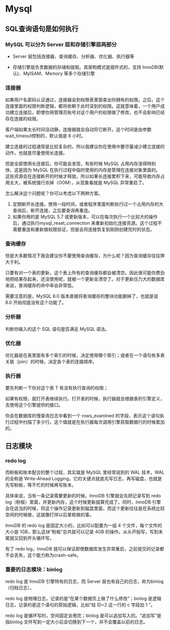 # Mysql

## SQL查询语句是如何执行

### MySQL 可以分为 Server 层和存储引擎层两部分

* Server 层包括连接器、查询缓存、分析器、优化器、执行器等

* 存储引擎层负责数据的存储和提取。其架构模式是插件式的，支持 InnoDB(默认)、MyISAM、Memory 等多个存储引擎
 
 
### 连接器
 
如果用户名密码认证通过，连接器会到权限表里面查出你拥有的权限。之后，这个连接里面的权限判断逻辑，都将依赖于此时读到的权限。这就意味着，一个用户成功建立连接后，即使你用管理员账号对这个用户的权限做了修改，也不会影响已经存在连接的权限。

客户端如果太长时间没动静，连接器就会自动将它断开。这个时间是由参数 wait_timeout控制的，默认值是 8 小时。

建立连接的过程通常是比较复杂的，所以我建议你在使用中要尽量减少建立连接的动作，也就是尽量使用长连接。

但是全部使用长连接后，你可能会发现，有些时候 MySQL 占用内存涨得特别快，这是因为 MySQL 在执行过程中临时使用的内存是管理在连接对象里面的。这些资源会在连接断开的时候才释放。所以如果长连接累积下来，可能导致内存占用太大，被系统强行杀掉（OOM），从现象看就是 MySQL 异常重启了。

怎么解决这个问题呢？你可以考虑以下两种方案。
1. 定期断开长连接。使用一段时间，或者程序里面判断执行过一个占用内存的大查询后，断开连接，之后要查询再重连。
2. 如果你用的是 MySQL 5.7 或更新版本，可以在每次执行一个比较大的操作后，通过执行mysql_reset_connection 来重新初始化连接资源。这个过程不需要重连和重新做权限验证，但是会将连接恢复到刚刚创建完时的状态。

### 查询缓存

但是大多数情况下我会建议你不要使用查询缓存，为什么呢？因为查询缓存往往弊大于利。

只要有对一个表的更新，这个表上所有的查询缓存都会被清空。因此很可能你费劲地把结果存起来，还没使用呢，就被一个更新全清空了。对于更新压力大的数据库来说，查询缓存的命中率会非常低。

需要注意的是，MySQL 8.0 版本直接将查询缓存的整块功能删掉了，也就是说 8.0 开始彻底没有这个功能了。

### 分析器

判断你输入的这个 SQL 语句是否满足 MySQL 语法。

### 优化器

优化器是在表里面有多个索引的时候，决定使用哪个索引；或者在一个语句有多表关联（join）的时候，决定各个表的连接顺序。

### 执行器

要先判断一下你对这个表 T 有没有执行查询的权限；

如果有权限，就打开表继续执行。打开表的时候，执行器就会根据表的引擎定义，去使用这个引擎提供的接口。

你会在数据库的慢查询日志中看到一个 rows_examined 的字段，表示这个语句执行过程中扫描了多少行。这个值就是在执行器每次调用引擎获取数据行的时候累加的。

## 日志模块

### redo log

而粉板和账本配合的整个过程，其实就是 MySQL 里经常说到的 WAL 技术，WAL 的全称是 Write-Ahead Logging，它的关键点就是先写日志，再写磁盘，也就是先写粉板，等不忙的时候再写账本。

具体来说，当有一条记录需要更新的时候，InnoDB 引擎就会先把记录写到 redo log（粉板）里面，并更新内存，这个时候更新就算完成了。同时，InnoDB 引擎会在适当的时候，将这个操作记录更新到磁盘里面，而这个更新往往是在系统比较空闲的时候做，这就像打烊以后掌柜做的事。

InnoDB 的 redo log 是固定大小的，比如可以配置为一组 4 个文件，每个文件的大小是 1GB，那么这块“粉板”总共就可以记录 4GB 的操作。从头开始写，写到末尾就又回到开头循环写。

有了 redo log，InnoDB 就可以保证即使数据库发生异常重启，之前提交的记录都不会丢失，这个能力称为crash-safe。

### 重要的日志模块：binlog

redo log 是 InnoDB 引擎特有的日志，而 Server 层也有自己的日志，称为binlog（归档日志）。

redo log 是物理日志，记录的是“在某个数据页上做了什么修改”；binlog 是逻辑日志，记录的是这个语句的原始逻辑，比如“给 ID=2 这一行的 c 字段加 1 ”。

redo log 是循环写的，空间固定会用完；binlog 是可以追加写入的。“追加写”是指binlog 文件写到一定大小后会切换到下一个，并不会覆盖以前的日志。


